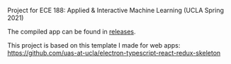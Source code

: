 Project for ECE 188: Applied & Interactive Machine Learning (UCLA Spring 2021)

The compiled app can be found in [releases](https://github.com/RyGuy101/TinyType/releases/tag/master).

This project is based on this template I made for web apps: https://github.com/uas-at-ucla/electron-typescript-react-redux-skeleton
